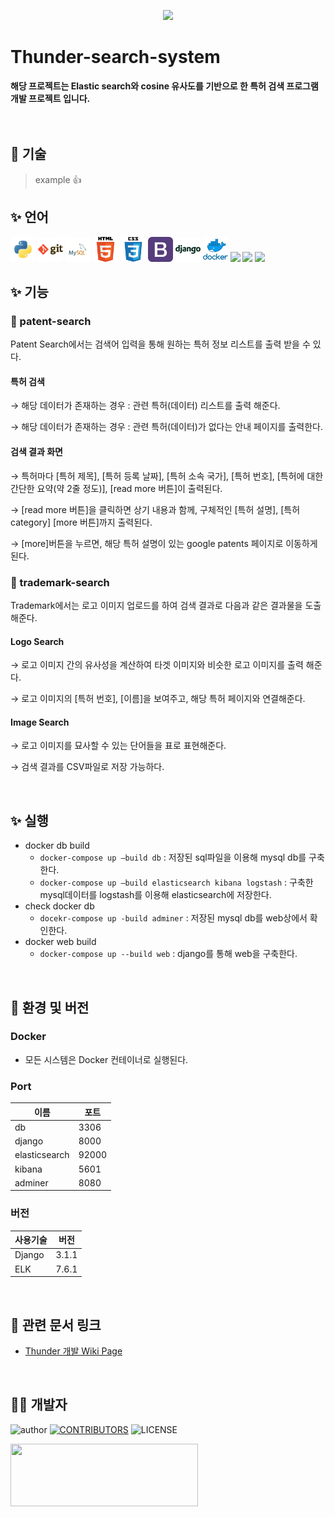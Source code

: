 
<div align=center>

![](/assets/images/tech_interview_main.png)

</div>

# Thunder-search-system
 <strong>해당 프로젝트는 Elastic search와 cosine 유사도를 기반으로 한 특허 검색 프로그램 개발 프로젝트 입니다. </strong>
</br>
</br>
</br>

## :memo: 기술

> example :thumbsup:

## :sparkles: 언어
<code><img height="40" src="https://raw.githubusercontent.com/github/explore/80688e429a7d4ef2fca1e82350fe8e3517d3494d/topics/python/python.png"></code>
<code><img height="40" src="https://raw.githubusercontent.com/github/explore/80688e429a7d4ef2fca1e82350fe8e3517d3494d/topics/git/git.png"></code>
<code><img height="40" src="https://raw.githubusercontent.com/github/explore/80688e429a7d4ef2fca1e82350fe8e3517d3494d/topics/mysql/mysql.png"></code>
<code><img height="40" src="https://raw.githubusercontent.com/github/explore/5c058a388828bb5fde0bcafd4bc867b5bb3f26f3/topics/html/html.png"></code>
<code><img height="40" src="https://raw.githubusercontent.com/github/explore/80688e429a7d4ef2fca1e82350fe8e3517d3494d/topics/css/css.png"></code>
<code><img height="40" src="https://raw.githubusercontent.com/github/explore/80688e429a7d4ef2fca1e82350fe8e3517d3494d/topics/bootstrap/bootstrap.png"></code>
<code><img height="40" src="https://raw.githubusercontent.com/github/explore/80688e429a7d4ef2fca1e82350fe8e3517d3494d/topics/django/django.png"></code>
<code><img height="40" src="https://raw.githubusercontent.com/github/explore/80688e429a7d4ef2fca1e82350fe8e3517d3494d/topics/docker/docker.png"></code>
<code><img height="40" src="https://user-images.githubusercontent.com/49917043/102011477-c5012d00-3d87-11eb-9d49-fde4a2525eeb.png"></code>
<code><img height="40" src="https://user-images.githubusercontent.com/49917043/102011555-42c53880-3d88-11eb-8f45-5c5b21ba7f95.png"></code>
<code><img height="40" src="https://user-images.githubusercontent.com/49917043/102011577-68ead880-3d88-11eb-81bb-7a02315f0045.png"></code>
</br>

## :sparkles: 기능

### :large_orange_diamond: patent-search
Patent Search에서는 검색어 입력을 통해 원하는 특허 정보 리스트를 출력 받을 수 있다.

#### 특허 검색

→ 해당 데이터가 존재하는 경우 : 관련 특허(데이터) 리스트를 출력 해준다.

→ 해당 데이터가 존재하는 경우 : 관련 특허(데이터)가 없다는 안내 페이지를 출력한다.

#### 검색 결과 화면

→ 특허마다 [특허 제목], [특허 등록 날짜], [특허 소속 국가], [특허 번호], [특허에 대한 간단한 요약(약 2줄 정도)], [read more 버튼]이 출력된다.

→ [read more 버튼]을 클릭하면 상기 내용과 함께, 구체적인 [특허 설명], [특허 category] [more 버튼]까지 출력된다.

→ [more]버튼을 누르면, 해당 특허 설명이 있는 google patents 페이지로 이동하게 된다.

### :large_orange_diamond: trademark-search
Trademark에서는 로고 이미지 업로드를 하여 검색 결과로 다음과 같은 결과물을 도출해준다.

#### Logo Search

→ 로고 이미지 간의 유사성을 계산하여 타겟 이미지와 비슷한 로고 이미지를 출력 해준다.

→ 로고 이미지의 [특허 번호], [이름]을 보여주고, 해당 특허 페이지와 연결해준다.

#### Image Search

→ 로고 이미지를 묘사할 수 있는 단어들을 표로 표현해준다.

→ 검색 결과를 CSV파일로 저장 가능하다.

</br>

## :sparkles: 실행
- docker db build
    - `docker-compose up —build db` : 저장된 sql파일을 이용해 mysql db를 구축한다.
    - `docker-compose up —build elasticsearch kibana logstash` : 구축한 mysql데이터를 logstash를 이용해 elasticsearch에 저장한다.
- check docker db
    - `docekr-compose up -build adminer` : 저장된 mysql db를 web상에서 확인한다.
- docker web build 
    - `docker-compose up --build web` : django를 통해 web을 구축한다.

</br>


## :memo: 환경 및 버전
### Docker

- 모든 시스템은 Docker 컨테이너로 실행된다.

### Port
|이름|포트|
|---|---|
|db|3306|
|django|8000|
|elasticsearch|92000|
|kibana|5601|
|adminer|8080|

### 버전
|사용기술|버전|
|-----|---|
|Django|3.1.1|
|ELK|7.6.1|

</br>

## :book: 관련 문서 링크
- [Thunder 개발 Wiki Page](https://www.notion.so/Thunder-Search-System-9a506f6218484044a12101888d212238)

</br>

## 🧑‍💻 개발자
<div>
 
![author](https://img.shields.io/badge/author-Thunder-%23F3F781.svg?style=flat-square)
[![CONTRIBUTORS](https://img.shields.io/badge/contributors-3-%23BCF5A9.svg?style=flat-square)](https://github.com/JONGSKY/Thunder-search-system/graphs/contributors)
![LICENSE](https://img.shields.io/badge/license-TeamLab-%23013ADF.svg?style=flat-square)


<a href="https://github.com/JONGSKY/Thunder-search-system/graphs/contributors"><img src = "https://user-images.githubusercontent.com/68604786/100565042-f13b9900-3305-11eb-9a78-66643d86b93e.jpeg" width = "300px" height = "100px"></a>
</div>
